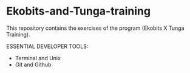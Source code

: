 # Ekobits-and-Tunga-training
This repository contains the exercises of the program (Ekobits X Tunga Training).

ESSENTIAL DEVELOPER TOOLS:
* Terminal and Unix
* Git and Github
